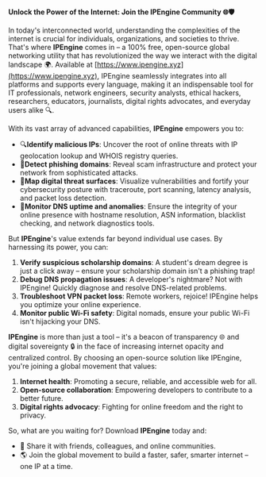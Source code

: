 **Unlock the Power of the Internet: Join the IPEngine Community 🌐🛡️**

In today's interconnected world, understanding the complexities of the internet is crucial for individuals, organizations, and societies to thrive. That's where **IPEngine** comes in – a 100% free, open-source global networking utility that has revolutionized the way we interact with the digital landscape 🌍. Available at [https://www.ipengine.xyz](https://www.ipengine.xyz), IPEngine seamlessly integrates into all platforms and supports every language, making it an indispensable tool for IT professionals, network engineers, security analysts, ethical hackers, researchers, educators, journalists, digital rights advocates, and everyday users alike 🔍.

With its vast array of advanced capabilities, **IPEngine** empowers you to:

*   🔍**Identify malicious IPs**: Uncover the root of online threats with IP geolocation lookup and WHOIS registry queries.
*   📡**Detect phishing domains**: Reveal scam infrastructure and protect your network from sophisticated attacks.
*   🚀**Map digital threat surfaces**: Visualize vulnerabilities and fortify your cybersecurity posture with traceroute, port scanning, latency analysis, and packet loss detection.
*   🔐**Monitor DNS uptime and anomalies**: Ensure the integrity of your online presence with hostname resolution, ASN information, blacklist checking, and network diagnostics tools.

But **IPEngine**'s value extends far beyond individual use cases. By harnessing its power, you can:

1.  **Verify suspicious scholarship domains**: A student's dream degree is just a click away – ensure your scholarship domain isn't a phishing trap!
2.  **Debug DNS propagation issues**: A developer's nightmare? Not with IPEngine! Quickly diagnose and resolve DNS-related problems.
3.  **Troubleshoot VPN packet loss**: Remote workers, rejoice! IPEngine helps you optimize your online experience.
4.  **Monitor public Wi-Fi safety**: Digital nomads, ensure your public Wi-Fi isn't hijacking your DNS.

**IPEngine** is more than just a tool – it's a beacon of transparency 🌐 and digital sovereignty 🔒 in the face of increasing internet opacity and centralized control. By choosing an open-source solution like IPEngine, you're joining a global movement that values:

1.  **Internet health**: Promoting a secure, reliable, and accessible web for all.
2.  **Open-source collaboration**: Empowering developers to contribute to a better future.
3.  **Digital rights advocacy**: Fighting for online freedom and the right to privacy.

So, what are you waiting for? Download **IPEngine** today and:

*   📱 Share it with friends, colleagues, and online communities.
*   🌎 Join the global movement to build a faster, safer, smarter internet – one IP at a time.